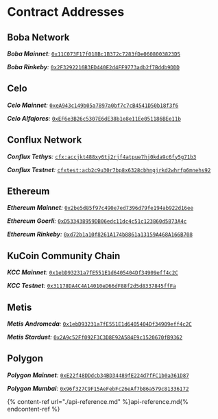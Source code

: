 # Contract Addresses

## Boba Network

***Boba Mainnet**:* [`0x11C073F17f018Bc1B372c7283fDe0608003823D5`](https://blockexplorer.boba.network/address/0x11C073F17f018Bc1B372c7283fDe0608003823D5)

***Boba Rinkeby**:* [`0x2F3292216B3ED440E2d4FF9773adb2f7Bddb9DDD`](https://blockexplorer.rinkeby.boba.network/address/0x2F3292216B3ED440E2d4FF9773adb2f7Bddb9DDD)

## Celo

***Celo Mainnet**:* [`0xeA943c149b05a7897a0bf7c7cB4541D50b18f3f6`](https://explorer.celo.org/address/0xeA943c149b05a7897a0bf7c7cB4541D50b18f3f6)

***Celo Alfajores**:* [`0xEF6e3B26c5307E6dE38b1e8e11Ee051186BEe11b`](https://alfajores-blockscout.celo-testnet.org/address/0xEF6e3B26c5307E6dE38b1e8e11Ee051186BEe11b)

## Conflux Network

***Conflux Tethys**:* [`cfx:accjkt488xy6tj2rjf4atpue7hj0kda9c6fy5g71b3`](https://confluxscan.io/address/cfx:accjkt488xy6tj2rjf4atpue7hj0kda9c6fy5g71b3)

***Conflux Testnet**:* [`cfxtest:acb2c9u30r7bp8x6328cbhngjrkd2whrfp6mnehs92`](https://testnet.confluxscan.io/address/cfxtest:acb2c9u30r7bp8x6328cbhngjrkd2whrfp6mnehs92)

## Ethereum 

***Ethereum Mainnet**:* [`0x2be5d85f97c490e7ed7396d79fe194ab922d16ee`](https://etherscan.io/address/0x2be5d85f97c490e7ed7396d79fe194ab922d16ee)

***Ethereum Goerli**:* [`0xD533438959DB06edc11dc4c51c123860d5873A4c`](https://goerli.etherscan.io/address/0xD533438959DB06edc11dc4c51c123860d5873A4c)

***Ethereum Rinkeby**:* [`0xd72b1a10f8261A174b8861a13159A468A166B708`](https://rinkeby.etherscan.io/address/0xd72b1a10f8261A174b8861a13159A468A166B708)

## KuCoin Community Chain

***KCC Mainnet**:* [`0x1ebD93231a7fE551E1d6405404Df34909eff4c2C`](https://scan.kcc.io/address/0x1ebD93231a7fE551E1d6405404Df34909eff4c2C)

***KCC Testnet**:* [`0x31178DA4C4A14010eD66dF88f2d5d8337845ffFa`](https://scan-testnet.kcc.network/address/0x31178DA4C4A14010eD66dF88f2d5d8337845ffFa)

## Metis

***Metis Andromeda**:* [`0x1ebD93231a7fE551E1d6405404Df34909eff4c2C`](https://andromeda-explorer.metis.io/address/0x1ebD93231a7fE551E1d6405404Df34909eff4c2C)

***Metis Stardust**:* [`0x2A9c52Ff092F3C3D8E92A584E9c1520670fB9362`](https://stardust-explorer.metis.io/address/0x2A9c52Ff092F3C3D8E92A584E9c1520670fB9362)

## Polygon

***Polygon Mainnet**:* [`0xE22f48DDdcb34BD34489fE224d7fFC1b0a361D87`](https://polygonscan.com/address/0xE22f48DDdcb34BD34489fE224d7fFC1b0a361D87)

***Polygon Mumbai**:* [`0x96f327C9F15AeFebFc26eAf7b86a579c81336172`](https://mumbai.polygonscan.com/address/0x96f327C9F15AeFebFc26eAf7b86a579c81336172)


{% content-ref url="./api-reference.md" %}api-reference.md{% endcontent-ref %}
